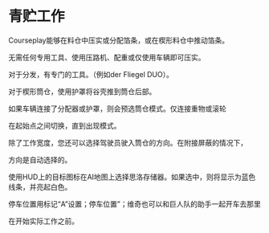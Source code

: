# 青贮工作

  
  
Courseplay能够在料仓中压实或分配箔条，或在楔形料仓中推动箔条。  
  
无需任何专用工具、使用压路机、配重或仅使用车辆即可压实。  
  
对于分发，有专门的工具。（例如der Fliegel DUO）。  
  
对于楔形筒仓，使用护罩将谷壳推到筒仓后部。  
  


  
  
如果车辆连接了分配器或护罩，则会预选筒仓模式。仅连接重物或滚轮  
  
在起始点之间切换，直到出现模式。  
  
除了工作宽度，您还可以选择驾驶员驶入筒仓的方向。在附接屏蔽的情况下，  
  
方向是自动选择的。  
  
使用HUD上的目标图标在AI地图上选择思洛存储器。如果选中，则将显示为蓝色线条，并亮起白色。  
  
停车位置用标记“A”设置；停车位置”；维奇也可以和巨人队的助手一起开车去那里  
  
在开始实际工作之前。  
  


